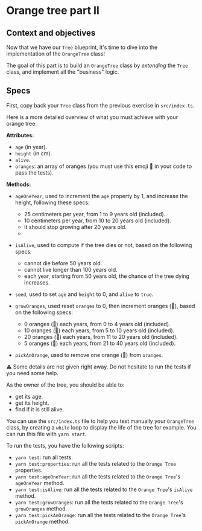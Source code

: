 # Orange tree part II

## Context and objectives

Now that we have our `Tree` blueprint, it's time to dive into the implementation of the `OrangeTree` class!

The goal of this part is to build an `OrangeTree` class by _extending_ the `Tree` class, and implement all the "business" logic.

## Specs

First, copy back your `Tree` class from the previous exercise in `src/index.ts`.

Here is a more detailed overview of what you must achieve with your orange tree:

**Attributes:**

- `age` (in year).
- `height` (in cm).
- `alive`.
- `oranges`: an array of oranges (you must use this emoji 🍊 in your code to pass the tests).

**Methods:**

- `ageOneYear`, used to increment the `age` property by 1, and increase the height, following these specs:

  - 25 centimeters per year, from 1 to 9 years old (included).
  - 10 centimeters per year, from 10 to 20 years old (included).
  - It should stop growing after 20 years old.
  -

- `isAlive`, used to compute if the tree dies or not, based on the following specs:

  - cannot die before 50 years old.
  - cannot live longer than 100 years old.
  - each year, starting from 50 years old, the chance of the tree dying increases.

- `seed`, used to set `age` and `height` to 0, and `alive` to `true`.

- `growOranges`, used reset `oranges` to 0, then increment oranges (🍊), based on the following specs:

  - 0 oranges (🍊) each years, from 0 to 4 years old (included).
  - 10 oranges (🍊) each years, from 5 to 10 years old (included).
  - 20 oranges (🍊) each years, from 11 to 20 years old (included).
  - 5 oranges (🍊) each years, from 21 to 40 years old (included).

- `pickAnOrange`, used to remove one orange (🍊) from `oranges`.

⚠️ Some details are not given right away. Do not hesitate to run the tests if you need some help.

As the owner of the tree, you should be able to:

- get its age.
- get its height.
- find if it is still alive.

You can use the `src/index.ts` file to help you test manually your `OrangeTree` class, by creating a `while` loop to display the life of the tree for example.
You can run this file with `yarn start`.

To run the tests, you have the following scripts:

- `yarn test`: run all tests.
- `yarn test:properties`: run all the tests related to the `Orange Tree` properties.
- `yarn test:ageOneYear`: run all the tests related to the `Orange Tree`'s `ageOneYear` method.
- `yarn test:isAlive`: run all the tests related to the `Orange Tree`'s `isAlive` method.
- `yarn test:growOranges`: run all the tests related to the `Orange Tree`'s `growOranges` method.
- `yarn test:pickAnOrange`: run all the tests related to the `Orange Tree`'s `pickAnOrange` method.
